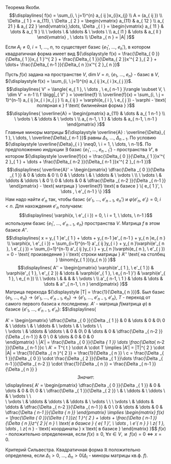 Теорема Якоби.
$$\displaylines{
f(x) = \sum_{i, \  j=1}^{n} a_{ ij }x_{i}x_{j} \\
A = (a_{ ij }) \\
\Delta _{ 1 } = a_{11}, \  \Delta _{ 2 } = \begin{vmatrix}
a_{11}  & a_{ 12 } \\
a_{ 21 } & a_{ 22 }
\end{vmatrix},\dots, \Delta _{ l } = \begin{vmatrix}
a_{ 11 } & \dots  & a_{ 1l } \\
\ \vdots \    & \ddots  &  \ \vdots \  \\
a_{ l1 } & \dots  & a_{ ll } 
\end{vmatrix}  , \  \dots \\
\Delta _{ n } = |A|
}$$

Если ${\displaystyle A_{ i } \neq 0, \ i = 1, \ \dots, \ n}$, то существует базис ${\displaystyle \{ e_{ 1 }', \ \dots, \ e_{ n }' \}}$, в котором квадратичная форма имеет вид ${\displaystyle f(x) = \frac{\Delta_{ 0 }}{\Delta_{ 1 }}x_{ 1 }'^{ 2 } + \frac{\Delta_{ 1 }}{\Delta_{ 2 }}x'^{ 2 }_{ 2 } + \dots+ \frac{\Delta_{ n-1 }}{\Delta_{ n }}x'^{ 2 }_{ n }}$

Пусть ${\displaystyle f(x)}$ задана на пространстве ${\displaystyle V, \ \dim V = n, \ \{ e_{ 1 }, \ \dots, \ e_{ n } \}}$ - базис в ${\displaystyle V}$, ${\displaystyle f(x) = \sum_{i, \ j=1}^{n} a_{ ij }x_{ i }x_{ j }}$.
$$\displaylines{
V' = \langle{ e_{ 1 }, \  \dots , \  e_{ n-1 } }\rangle \subset V, \  \dim V' = n-1 \\
f \bigg|_{ V' } = \overline{f} \\
\overline{f}(x) = \sum_{i, \  j = 1}^{n-1} a_{ ij }x_{ i }x_{ j }  \\
a_{ ij } = \varphi(e_{ i }, \  e_{ j }) - \varphi - \text{ полярная к } f \text{ билинейная форма }
}$$
$$\displaylines{
\overline{A} = \begin{pmatrix}
a_{11} & \dots  & a_{ 1 n-1 }  \\
 \ \vdots \  & \ddots  &  \ \vdots \  \\
a_{ n-1, \  1 } & \dots  & a_{ n-1, \  n-1 }   
\end{pmatrix}
}$$
Главные миноры матрицы ${\displaystyle \overline{A} : \overline{\Delta}_{ 1 }, \ \dots, \ \overline{\Delta}_{ n-1 }}$ равны ${\displaystyle \Delta_{ 1 }, \ \dots, \ \Delta_{ n-1 }}$. По условию ${\displaystyle \overline{\Delta}_{ i } \neq0, \ i = 1, \ \dots, \ n-1}$. По предположению индукции ${\displaystyle \exists}$ базис ${\displaystyle \{ e_{ 1 }', \ \dots, \ e_{ n-1 }' \}}$ - пространства ${\displaystyle V'}$, в котором ${\displaystyle \overline{f}(x) = \frac{\Delta_{ 0 }}{\Delta_{ 1 }}x'^{ 2 }_{ 1 } + \dots + \frac{\Delta_{ n-2 }}{\Delta_{ n-1 }}x'^{ 2 }_{ n-1 }}$
$$\displaylines{
\overline{A}' = \begin{pmatrix}
\dfrac{\Delta _{ 0 }}{\Delta _{ 1 }}  & 0 & \dots  & 0 \\
 0  &  \ \ddots \ &  \ \ddots   &  \ \vdots \  \\  
\ \vdots \   & \ddots   & \ddots \  & 0 \\
0 & \dots  & 0 & \dfrac{\Delta _{ n-2 }}{\Delta _{ n-1 }}  
\end{pmatrix} - \text{ матрица } \overline{f} \text{ в базисе } \{ e_{ 1 }', \  \dots , \  e'_{ n-1 } \}
}$$
Нам надо найти ${\displaystyle e'_{ n }}$ так, чтобы базис ${\displaystyle \{ e'_{ 1 }, \ \dots, \ e'_{ n-1 }, \ e_{ n }' \}}$ и ${\displaystyle \varphi(e'_{ n }, \ e'_{ i })} = 0, \ i <n$.
Для нахождения ${\displaystyle e'_{ n }}$ получаем:
$$\displaylines{
\varphi(x, \  e'_{ i }) = 0, \  i = 1, \  \dots, \  n-1
}$$
используем базис ${\displaystyle \{ e_{ 1 }', \ \dots, \ e'_{ n-1 }, \ e_{ n } \}}$ пространства ${\displaystyle V}$. Матрица ${\displaystyle f}$ в этом базисе ${\displaystyle A''}$.
$$\displaylines{
x = y_{ 1 }e'_{ 1 } + \dots  + y_{ n-1 }e'_{ n-1 } + y_{ n }e_{ n } \\
\varphi(x, \  e'_{ i }) = \sum_{i=1}^{n-1} a'_{ ij }y_{ i } + y_{ n }\varphi(e'_{ n }, \  e'_{ j }) = \sum_{i=1}^{n-1} a'_{ ij }y_{ i } + y_{ n }\varphi(e_{ n }, \  e'_{ j }) = 0 - \text{ произведение  } i \text{ строки матрицы } A'' \text{ на столбец } \binom{y_{ 1 }}{y_{ n }}
}$$
$$\displaylines{
A'' = \begin{pmatrix}
\varphi(e'_{ 1 }, \  e'_{ 1 }) & \varphi(e'_{ 1 }, \  e'_{ 2 }) & \dots  & \varphi(e'_{ 1 }, \  e_{ n-1 }') & \varphi(e'_{ 1 }, \  e_{ n }) \\
 \ \vdots \  &  &  &  &  \ \vdots \  \\
a'_{ n-1, \  1 } & \dots  & \dots  & \dots  & a''_{ n-1, \  n }    
\end{pmatrix}
}$$
Матрица перехода ${\displaystyle |T| = \frac{1}{\Delta_{ n }}}$. Был базис ${\displaystyle \{ e_{ 1 }, \ \dots, \ e_{ n } \} \to \{ e'_{ 1 }, \ \dots, \ e'_{ n-1 }, \ e_{ n } \} \to \{ e'_{ 1 }, \ \dots, \ e'_{ n-1 }, \ e'_{ n } \}}$, ${\displaystyle T}$ - переход от самого первого базиса к последнему.
${\displaystyle A'}$ - матрица ${\displaystyle f}$(матрица ${\displaystyle \varphi}$) в базисе ${\displaystyle \{ e'_{ 1 }, \ \dots, \ e'_{ n-1 }, \ e'_{ n } \}}$:
$$\displaylines{

A' = \begin{pmatrix}
\dfrac{\Delta _{ 0 }}{\Delta _{ 1 }}  & 0 & \dots  & 0  & 0\\
 0  &  \ \ddots \ &  \ \ddots   &  \ \vdots \   &  \ \vdots \  \\  
\ \vdots \   & \ddots   & \ddots \  & 0  & 0\\
0 & \dots  & 0 & \dfrac{\Delta _{ n-2 }}{\Delta _{ n-1 }} & 0 \\
0 & \dots  & 0 & 0 & 0  
\end{pmatrix} \\
|A'| = \frac{\Delta _{ 0 }}{\Delta _{ 1 }} \dots \frac{\Delta_{ n-2 }}{\Delta _{ n-1 }}c \\
A' = T^{ t } \cdot  A \cdot  T \implies  |A'| = |T|^{ 2 } \cdot  |A| = \frac{1}{\Delta _{ n }^{ 2 }} = \frac{1}{\Delta _{ n }} \\
c = \frac{\Delta _{ 1 }}{\Delta _{ 0 }} \cdot \frac{\Delta _{ 2 }}{\Delta _{ 1 }}\dots \frac{\Delta _{ n-1 }}{\Delta _{ n-2 }} \cdot  \frac{1}{\Delta _{ n }} = \frac{\Delta _{ n-1 }}{\Delta _{ n }} 
}$$
Значит:
$$\displaylines{
A' = \begin{pmatrix}
\dfrac{\Delta _{ 0 }}{\Delta _{ 1 }}  & 0 & \dots  & 0  & 0\\
 0  &  \ \dfrac{\Delta _{ 1 }}{\Delta _{ 2 }} \ &  \ \ddots   &  \ \ddots \   &  \ \vdots \  \\  
\ \vdots \   & \ddots   & \ddots \  & \ddots   &  \ \vdots \  \\
 \ \vdots \   & \ddots  & \ddots  & \dfrac{\Delta _{ n-2 }}{\Delta _{ n-1 }} & 0 \\
0 & \dots  & \dots  & 0 & \dfrac{\Delta _{ n-1 }}{\Delta _{ n }} 
\end{pmatrix} \implies  \begin{matrix}
f(x) = \frac{\Delta _{ 0 }}{\Delta _{ 1 }}z_{ 1 }^{ 2 } + \dots + \frac{\Delta _{ n-1 }}{\Delta _{ n }}z^{ 2 }_{ n } \\
\text{ в базисе } \{ e_{ 1 }', \  \dots , \  e'_{ n } \}  \\
z_{ 1 },  \dots , \  z_{ n } - \text{ координаты } x \text{ в базисе }
\end{matrix}
}$$
${\displaystyle f(x)}$ - положительно определенная, если ${\displaystyle f(x)\geq0, \ \forall{x \in V}, \text{ и } \ f(x) = 0 \iff x = 0}$.

Критерий Сильвестра. Квадратичная форма ${\displaystyle \mathbb{R}}$ положительно определена, если ${\displaystyle \Delta_{ 1 }>0, \ \dots, \ \Delta_{ n }>0}$(${\displaystyle \Delta_{ i }}$ - миноры матрицы кв.ф. ${\displaystyle f}$).


